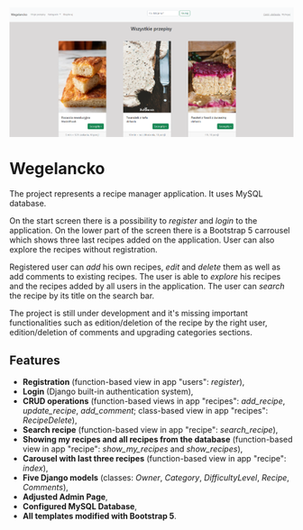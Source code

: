 <img src="images/wegelancko.PNG" align="middle" width="3000"/>

# Wegelancko

The project represents a recipe manager application. It uses MySQL database.

On the start screen there is a possibility to *register* and *login* to the application. On the lower part of the screen there is a Bootstrap 5 carrousel which shows three last recipes added on the application. User can also explore the recipes without registration.

Registered user can *add* his own recipes, *edit* and *delete* them as well as add comments to existing recipes. The user is able to *explore* his recipes and the recipes added by all users in the application. The user can *search* the recipe by its title on the search bar.

The project is still under development and it's missing important functionalities such as edition/deletion of the recipe by the right user, edition/deletion of comments and upgrading categories sections.

## Features

- **Registration** (function-based view in app "users": *register*),
- **Login** (Django built-in authentication system),
- **CRUD operations** (function-based views in app "recipes": *add_recipe*, *update_recipe*, *add_comment*; class-based view in app "recipes": *RecipeDelete*),
- **Search recipe** (function-based view in app "recipe": *search_recipe*),
- **Showing my recipes and all recipes from the database** (function-based view in app "recipe": *show_my_recipes* and *show_recipes*),
- **Carousel with last three recipes** (function-based view in app "recipe": *index*),
- **Five Django models** (classes: *Owner*, *Category*, *DifficultyLevel*, *Recipe*, *Comments*),
- **Adjusted Admin Page**,
- **Configured MySQL Database**,
- **All templates modified with Bootstrap 5**.
